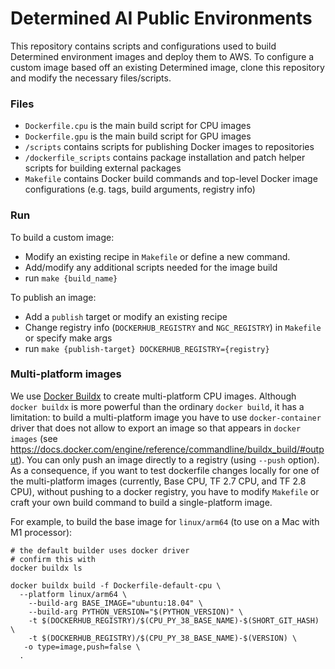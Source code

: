 # Determined AI Public Environments

This repository contains scripts and configurations used to build Determined environment images and deploy them to AWS. 
To configure a custom image based off an existing Determined image, clone this repository and modify the 
necessary files/scripts.


### Files
- `Dockerfile.cpu` is the main build script for CPU images
- `Dockerfile.gpu` is the main build script for GPU images
- `/scripts` contains scripts for publishing Docker images to repositories
- `/dockerfile_scripts` contains package installation and patch helper scripts for building external packages
- `Makefile` contains Docker build commands and top-level Docker image configurations 
  (e.g. tags, build arguments, registry info)
  

### Run
To build a custom image:
- Modify an existing recipe in `Makefile` or define a new command.
- Add/modify any additional scripts needed for the image build
- run `make {build_name}`

To publish an image:
- Add a `publish` target or modify an existing recipe
- Change registry info (`DOCKERHUB_REGISTRY` and `NGC_REGISTRY`) in `Makefile` or specify make args
- run `make {publish-target} DOCKERHUB_REGISTRY={registry}`

### Multi-platform images
We use [Docker Buildx](https://docs.docker.com/buildx/working-with-buildx/) to create multi-platform CPU images. Although `docker buildx` is more powerful than the ordinary
`docker build`, it has a limitation: to build a multi-platform image you have to use
`docker-container` driver that does not allow to export an image so that appears in
`docker images` (see https://docs.docker.com/engine/reference/commandline/buildx_build/#output). You can only push an image directly to a registry (using `--push` option).
As a consequence, if you want to test dockerfile changes locally for one of the
multi-platform images (currently, Base CPU, TF 2.7 CPU, and TF 2.8 CPU), without pushing
to a docker registry, you have to modify `Makefile` or craft your own build command to build a single-platform image.

For example, to build the base image for `linux/arm64` (to use on a Mac with M1 processor):
```
# the default builder uses docker driver
# confirm this with
docker buildx ls

docker buildx build -f Dockerfile-default-cpu \
  --platform linux/arm64 \
 	--build-arg BASE_IMAGE="ubuntu:18.04" \
	--build-arg PYTHON_VERSION="$(PYTHON_VERSION)" \
	-t $(DOCKERHUB_REGISTRY)/$(CPU_PY_38_BASE_NAME)-$(SHORT_GIT_HASH) \
	-t $(DOCKERHUB_REGISTRY)/$(CPU_PY_38_BASE_NAME)-$(VERSION) \
   -o type=image,push=false \
  .
```
